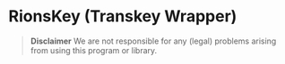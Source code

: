 # RionsKey (Transkey Wrapper)

> **Disclaimer**
We are not responsible for any (legal) problems arising from using this program or library.
>
